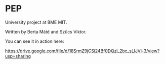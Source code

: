 # PEP

University project at BME MIT.

Written by Berta Máté and Szűcs Viktor.

You can see it in action here:

https://drive.google.com/file/d/18SrmZ9jCSi24Bf0DQzI_2bc_sLIJVi-3/view?usp=sharing
